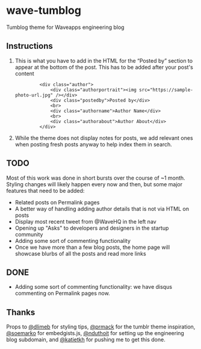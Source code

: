 # wave-tumblog

Tumblog theme for Waveapps engineering blog


## Instructions


1. This is what you have to add in the HTML for the “Posted by” section to appear at the bottom of the post. This has to be added after your post's content

                <div class="author">
                    <div class="authorportrait"><img src="https://sample-photo-url.jpg" /></div>
                    <div class="postedby">Posted by</div>
                    <br>
                    <div class="authorname">Author Name</div>
                    <br>
                    <div class="authorabout">Author About</div>
                </div>

2. While the theme does not display notes for posts, we add relevant ones when posting fresh posts anyway to help index them in search.


## TODO
Most of this work was done in short bursts over the course of ~1 month. Styling changes will likely happen every now and then, but some major features that need to be added:
- Related posts on Permalink pages
- A better way of handling adding author details that is not via HTML on posts
- Display most recent tweet from @WaveHQ in the left nav
- Opening up "Asks" to developers and designers in the startup community
- Adding some sort of commenting functionality
- Once we have more than a few blog posts, the home page will showcase blurbs of all the posts and read more links

## DONE
- Adding some sort of commenting functionality: we have disqus commenting on Permalink pages now.

## Thanks

Props to [@dlimeb](https://github.com/dlimeb) for styling tips, [@prmack](https://github.com/prmack) for the tumblr theme inspiration, [@soemarko](https://github.com/soemarko) for embedgists.js, [@nduthoit](https://github.com/nduthoit) for setting up the engineering blog subdomain, and [@katietkh](https://github.com/katietkh) for pushing me to get this done.
